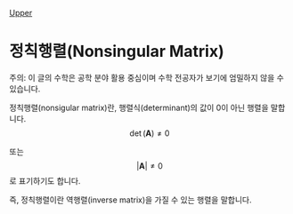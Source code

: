 [Upper](index.md)
# 정칙행렬(Nonsingular Matrix)

주의: 이 글의 수학은 공학 분야 활용 중심이며 수학 전공자가 보기에 엄밀하지 않을 수 있습니다.

정칙행렬(nonsigular matrix)란, 행렬식(determinant)의 값이 0이 아닌 행렬을 말합니다.
$$
\det( \mathbf{A} ) \neq 0
$$

또는
$$
|\mathbf A| \ne 0
$$
로 표기하기도 합니다.

즉, 정칙행렬이란 역행렬(inverse matrix)을 가질 수 있는 행렬을 말합니다.
